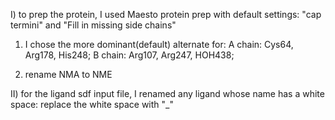I) to prep the protein, I used Maesto protein prep with default settings: "cap termini" and "Fill in missing side chains"
1. I chose the more dominant(default) alternate for:
A chain: Cys64, Arg178, His248;
B chain: Arg107, Arg247, HOH438;

2. rename NMA to NME

II) for the ligand sdf input file, I renamed any ligand whose name has a white space: replace the white space with "_"
